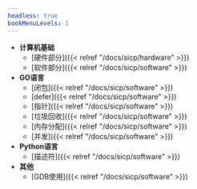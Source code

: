 ```yaml
---
headless: true
bookMenuLevels: 1
---
```


- **计算机基础**
  - [硬件部分]({{< relref "/docs/sicp/hardware" >}})
  - [软件部分]({{< relref "/docs/sicp/software" >}})
- **GO语言**
  - [闭包]({{< relref "/docs/sicp/software" >}})
  - [defer]({{< relref "/docs/sicp/software" >}})
  - [指针]({{< relref "/docs/sicp/software" >}})
  - [垃圾回收]({{< relref "/docs/sicp/software" >}})
  - [内存分配]({{< relref "/docs/sicp/software" >}})
  - [并发]({{< relref "/docs/sicp/software" >}})
- **Python语言**
  - [描述符]({{< relref "/docs/sicp/software" >}})
- **其他**
  - [GDB使用]({{< relref "/docs/sicp/software" >}})